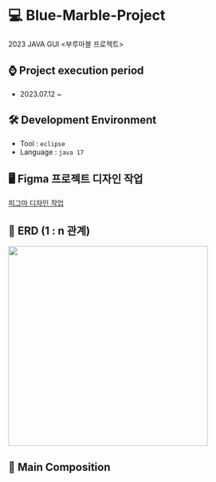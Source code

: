 # 💻 Blue-Marble-Project
2023 JAVA GUI &lt;부루마블 프로젝트>

## ⌚ Project execution period
  - 2023.07.12 ~

## 🛠 Development Environment
  - Tool : `eclipse`
  - Language : `java 17`

## 🖥 Figma 프로젝트 디자인 작업

[피그마 디자인 작업](https://www.figma.com/file/8MKXGkZlJGGxl11PkfZuTS/Untitled?type=design&node-id=0%3A1&mode=design&t=rvDUqtqNUwCEeMlF-1)

## 💾 ERD (1 : n 관계)

<img width="400px" src="https://github.com/MsEmily1020/Blue-Marble-Project/assets/121646949/80503d2f-6ca3-4dd1-81f8-f8d8d1baf413">

## 📃 Main Composition

